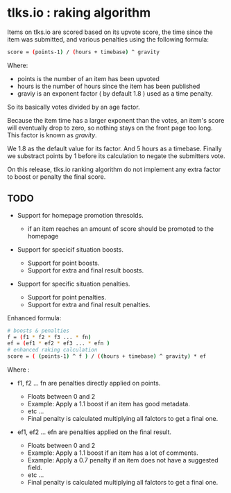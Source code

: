 # tlks.io : raking algorithm

Items on tlks.io are scored based on its upvote score, the time since the
item was submitted, and various penalties using the following formula:

```bash
score = (points-1) / (hours + timebase) ^ gravity
```

Where:

* points is the number of an item has been upvoted
* hours is the number of hours since the item has been published
* graviy is an exponent factor ( by default 1.8 ) used as a time penalty.

So its basically votes divided by an age factor.

Because the item time has a larger exponent than the votes, an item's score
will eventually drop to zero, so nothing stays on the front page too long.
This factor is known as *gravity*.

We 1.8 as the default value for its factor. And 5 hours as a timebase.
Finally we substract points by 1 before its calculation to negate the
submitters vote.

On this release, tlks.io ranking algorithm do not implement any extra factor
to boost or penalty the final score.


## TODO

* Support for homepage promotion thresolds.
    * if an item reaches an amount of score should be promoted to the
      homepage

* Support for specicif situation boosts.
    * Support for point boosts.
    * Support for extra and final result boosts.
* Support for specific situation penalties.
    * Support for point penalties.
    * Support for extra and final result penalties.

Enhanced formula:

```bash
# boosts & penalties
f = (f1 * f2 * f3 ... * fn)
ef = (ef1 * ef2 * ef3 ... * efn )
# enhanced raking calculation
score = ( (points-1) ^ f ) / ((hours + timebase) ^ gravity) * ef
```

Where :

* f1, f2 ... fn are penalties directly applied on points.
    * Floats between 0 and 2
    * Example: Apply a 1.1 boost if an item has good metadata.
    * etc ...
    * Final penalty is calculated multiplying all falctors to get a final one.

* ef1, ef2 ... efn are penalties applied on the final result.
    * Floats between 0 and 2
    * Example: Apply a 1.1 boost if an item has a lot of comments.
    * Example: Apply a 0.7 penalty if an item does not have a suggested field.
    * etc ...
    * Final penalty is calculated multiplying all falctors to get a final one.
